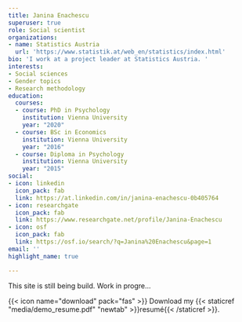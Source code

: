 ```yaml
---
title: Janina Enachescu
superuser: true
role: Social scientist
organizations:
- name: Statistics Austria
  url: 'https://www.statistik.at/web_en/statistics/index.html'
bio: 'I work at a project leader at Statistics Austria. '
interests:
- Social sciences
- Gender topics
- Research methodology
education:
  courses:
  - course: PhD in Psychology
    institution: Vienna University
    year: "2020"
  - course: BSc in Economics
    institution: Vienna University
    year: "2016"
  - course: Diploma in Psychology
    institution: Vienna University
    year: "2015"
social:
- icon: linkedin
  icon_pack: fab
  link: https://at.linkedin.com/in/janina-enachescu-0b405764
- icon: researchgate
  icon_pack: fab
  link: https://www.researchgate.net/profile/Janina-Enachescu
- icon: osf
  icon_pack: fab
  link: https://osf.io/search/?q=Janina%20Enachescu&page=1
email: ''
highlight_name: true

---
```

This site is still being build.
Work in progre...

{{< icon name="download" pack="fas" >}} Download my {{< staticref "media/demo_resume.pdf" "newtab" >}}resumé{{< /staticref >}}.
